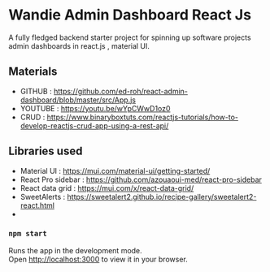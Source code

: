 # Wandie Admin Dashboard React Js

A fully fledged backend starter project for spinning up software projects admin dashboards in react.js , material UI.

## Materials 
- GITHUB : https://github.com/ed-roh/react-admin-dashboard/blob/master/src/App.js
- YOUTUBE : https://youtu.be/wYpCWwD1oz0
- CRUD : https://www.binaryboxtuts.com/reactjs-tutorials/how-to-develop-reactjs-crud-app-using-a-rest-api/


## Libraries used 
- Material UI : https://mui.com/material-ui/getting-started/
- React Pro sidebar : https://github.com/azouaoui-med/react-pro-sidebar
- React data grid : https://mui.com/x/react-data-grid/
- SweetAlerts : https://sweetalert2.github.io/recipe-gallery/sweetalert2-react.html
- 


### `npm start`

Runs the app in the development mode.\
Open [http://localhost:3000](http://localhost:3000) to view it in your browser.
